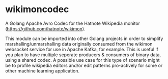 # wikimoncodec
A Golang Apache Avro Codec for the Hatnote Wikipedia monitor (https://github.com/hatnote/wikimon).

This module can be imported into other Golang projects in order to simplify marshalling/unmarshalling data originally consumed from the wikimon websocket service for use in Apache Kafka, for example. This is useful if you plan to have multiple seperate producers & consumers of binary data, using a shared codec. A possible use case for this type of scenario might be to profile wikipedia editors and/or edit patterns pro-actively for some or other machine learning application.